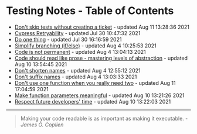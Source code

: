 # Testing Notes - Table of Contents

* [Don't skip tests without creating a ticket](./cypress/dont-skip-without-ticket.md) - updated Aug 11 13:28:36 2021
* [Cypress Retryability](./cypress/retryability.md) - updated Jul 30 10:47:32 2021
* [Do one thing](./javascript/do-one-thing.md) - updated Jul 30 16:16:59 2021
* [Simplify branching (if/else)](./javascript/simplify-branching-if-else.md) - updated Aug  4 10:25:53 2021
* [Code is not permanent](./programming/code-is-not-permanent.md) - updated Aug  4 13:04:13 2021
* [Code should read like prose - mastering levels of abstraction](./programming/code-should-read-like-prose.md) - updated Aug 10 13:54:45 2021
* [Don't shorten names](./programming/naming/dont-shorten-names.md) - updated Aug  4 12:55:12 2021
* [Don't suffix names](./programming/naming/dont-suffix-names.md) - updated Aug  4 13:03:33 2021
* [Don't use one function when you really need two](./programming/naming/dont-use-one-function-when-you-need-two.md) - updated Aug 11 17:04:59 2021
* [Make function parameters meaningful](./programming/parameters/make-parameters-meaningful.md) - updated Aug 10 13:21:26 2021
* [Respect future developers' time](./programming/respect-future-devs-time.md) - updated Aug 10 13:22:03 2021

---

> Making your code readable is as important as making it executable. - _James O. Coplien_